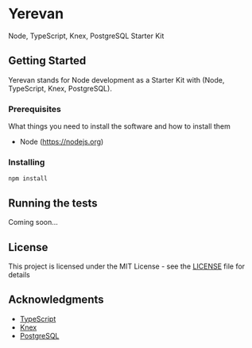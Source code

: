 # Yerevan

Node, TypeScript, Knex, PostgreSQL Starter Kit

## Getting Started

Yerevan stands for Node development as a Starter Kit with (Node, TypeScript, Knex, PostgreSQL).

### Prerequisites

What things you need to install the software and how to install them

- Node (https://nodejs.org)

### Installing

```
npm install
```

## Running the tests

Coming soon...

## License

This project is licensed under the MIT License - see the [LICENSE](https://github.com/alonavns/Yerevan/blob/master/LICENSE) file for details

## Acknowledgments

* [TypeScript](https://www.typescriptlang.org/)
* [Knex](https://knexjs.org/)
* [PostgreSQL](https://www.postgresql.org/)
